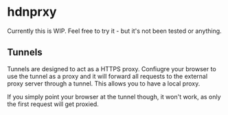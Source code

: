# hdnprxy

Currently this is WIP. Feel free to try it - but it's not been tested or anything.

## Tunnels

Tunnels are designed to act as a HTTPS proxy. Confiugre your browser to use the tunnel as a proxy and it will forward all requests to the external proxy server
through a tunnel. This allows you to have a local proxy.

If you simply point your browser at the tunnel though, it won't work, as only the first request will get proxied.